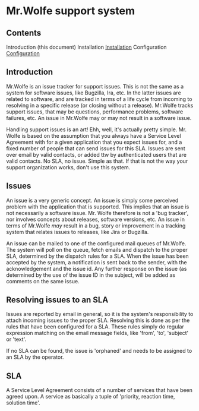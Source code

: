 Mr.Wolfe support system
=======================

Contents
--------
Introduction (this document)
Installation [Installation](/install.md)
Configuration [Configuration](/settings.md)

Introduction
------------

Mr.Wolfe is an issue tracker for support issues. This is not the same
as a system for software issues, like Bugzilla, Ira, etc. In the
latter issues are related to software, and are tracked in terms of a
life cycle from incoming to resolving in a specific release (or closing
without a release). Mr.Wolfe tracks support issues, that may be
questions, performance problems, software failures, etc.
An issue in Mr.Wolfe may or may not result in a software issue.

Handling support issues is an art! Ehh, well, it's actually pretty
simple. Mr. Wolfe is based on the assumption that you always have a
Service Level Agreement with for a given application that you expect
issues for, and a fixed number of people that can send issues for this
SLA.  Issues are sent over email by valid contacts, or added ttw by
authenticated users that are valid contacts. No SLA, no issue. Simple
as that. If that is not the way your support organization works, don't
use this system.


Issues
------

An issue is a very generic concept. An issue is simply some perceived
problem with the application that is supported. This implies that an
issue is not necessarily a software issue. Mr. Wolfe therefore is not
a 'bug tracker', nor involves concepts about releases, software
versions, etc. An issue in terms of Mr.Wolfe _may_ result in a bug,
story or improvement in a tracking system that relates issues to
releases, like Jira or Bugzilla.

An issue can be mailed to one of the configured mail queues of
Mr.Wolfe.  The system will poll on the queue, fetch emails and
dispatch to the proper SLA, determined by the dispatch rules for a
SLA. When the issue has been accepted by the system, a notification is
sent back to the sender, with the acknowledgement and the issue
id. Any further response on the issue (as determined by the use of the
issue ID in the subject, will be added as comments on the same issue.


Resolving issues to an SLA
--------------------------

Issues are reported by email in general, so it is the system's
responsibility to attach incoming issues to the proper SLA. Resolving
this is done as per the rules that have been configured for a
SLA. These rules simply do regular expression matching on the email
message fields, like 'from', 'to', 'subject' or 'text'.

If no SLA can be found, the issue is 'orphaned' and needs to be
assigned to an SLA by the operator.


SLA
---

A Service Level Agreement consists of a number of services that have
been agreed upon. A service as basically a tuple of 'priority,
reaction time, solution time'.
